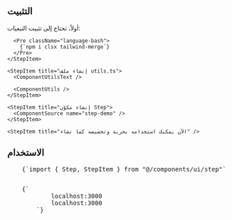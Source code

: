 <ComponentPreview name="step-demo" />

## التثبيت

<div className="not-prose px-4 md:px-0">
  <Step>
    <StepItem title="تثبيت التبعيات">
      أولاً، تحتاج إلى تثبيت التبعيات:

      <Pre className="language-bash">
        {`npm i clsx tailwind-merge`}
      </Pre>
    </StepItem>

    <StepItem title="إنشاء ملف utils.ts">
      <ComponentUtilsText />

      <ComponentUtils />
    </StepItem>

    <StepItem title="إنشاء مكوّن Step">
      <ComponentSource name="step-demo" />
    </StepItem>

    <StepItem title="الآن يمكنك استخدامه بحرية وتخصيصه كما تشاء" />
  </Step>
</div>

## الاستخدام

<div className="not-prose space-y-4">
  <Pre>
    {`import { Step, StepItem } from "@/components/ui/step"`}
  </Pre>

  <Pre>
    {`<Step>
            <StepItem title="بيئة التطوير">localhost:3000</StepItem>
            <StepItem title="بيئة الإنتاج">localhost:3000</StepItem>
        </Step>`}
  </Pre>
</div>
